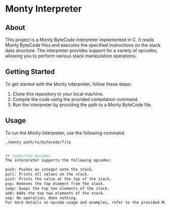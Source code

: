# Monty Interpreter

## About

This project is a Monty ByteCode interpreter implemented in C. It reads Monty ByteCode files and executes the specified instructions on the stack data structure. The interpreter provides support for a variety of opcodes, allowing you to perform various stack manipulation operations.

## Getting Started

To get started with the Monty Interpreter, follow these steps:

1. Clone this repository to your local machine.
2. Compile the code using the provided compilation command.
3. Run the interpreter by providing the path to a Monty ByteCode file.

## Usage

To run the Monty Interpreter, use the following command
```bash
./monty path/to/bytecode/file


## Supported Opcodes 
The interpreter supports the following opcodes:

push: Pushes an integer onto the stack.
pall: Prints all values on the stack.
pint: Prints the value at the top of the stack.
pop: Removes the top element from the stack.
swap: Swaps the top two elements of the stack.
add: Adds the top two elements of the stack.
nop: No operation; does nothing.
For more details on opcode usage and examples, refer to the provided Monty ByteCode files and the assignment instructions.
